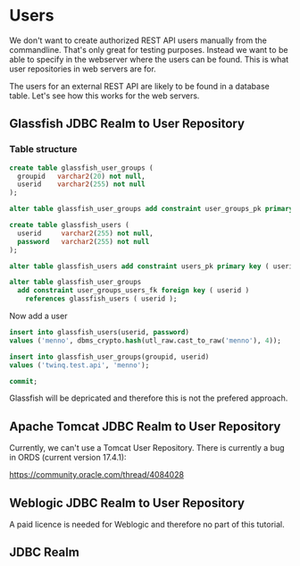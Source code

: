 # Users
We don't want to create authorized REST API users manually from the commandline. That's only great for testing purposes.
Instead we want to be able to specify in the webserver where the users can be found. This is what user repositories in web servers are for.

The users for an external REST API are likely to be found in a database table. Let's see how this works for the web servers.


## Glassfish JDBC Realm to User Repository

### Table structure
```sql
create table glassfish_user_groups (
  groupid   varchar2(20) not null,
  userid    varchar2(255) not null
);

alter table glassfish_user_groups add constraint user_groups_pk primary key ( groupid );

create table glassfish_users (
  userid     varchar2(255) not null,
  password   varchar2(255) not null
);

alter table glassfish_users add constraint users_pk primary key ( userid );

alter table glassfish_user_groups
  add constraint user_groups_users_fk foreign key ( userid )
    references glassfish_users ( userid );
```

Now add a user

```sql
insert into glassfish_users(userid, password) 
values ('menno', dbms_crypto.hash(utl_raw.cast_to_raw('menno'), 4));

insert into glassfish_user_groups(groupid, userid) 
values ('twinq.test.api', 'menno');

commit;
```

Glassfish will be depricated and therefore this is not the prefered approach.



## Apache Tomcat JDBC Realm to User Repository
Currently, we can't use a Tomcat User Repository. There is currently a bug in ORDS (current version 17.4.1):

https://community.oracle.com/thread/4084028

## Weblogic JDBC Realm to User Repository
A paid licence is needed for Weblogic and therefore no part of this tutorial.

## JDBC Realm
